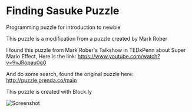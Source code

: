 # Finding Sasuke Puzzle
Programming puzzle for introduction to newbie

This puzzle is a modification from a puzzle created by Mark Rober

I found this puzzle from Mark Rober's Talkshow in TEDxPenn about Super Mario Effect,
Here is the link: https://www.youtube.com/watch?v=9vJRopau0g0

And do some search, found the original puzzle here: http://puzzle.prenda.co/main

This puzzle is created with Block.ly

![Screenshot](https://github.com/hanakodomoyasumi/finding-sasuke-puzzle/SS.png?raw=true)
